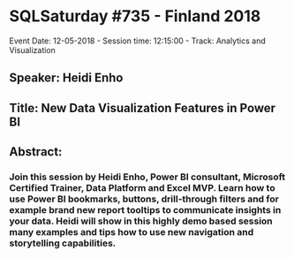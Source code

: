 # SQLSaturday #735 - Finland 2018
Event Date: 12-05-2018 - Session time: 12:15:00 - Track: Analytics and Visualization
## Speaker: Heidi Enho
## Title: New Data Visualization Features in Power BI
## Abstract:
### Join this session by Heidi Enho, Power BI consultant, Microsoft Certified Trainer, Data Platform and Excel MVP. Learn how to use Power BI bookmarks, buttons, drill-through filters and for example brand new report tooltips to communicate insights in your data. Heidi will show in this highly demo based session many examples and tips how to use new navigation and storytelling capabilities.
